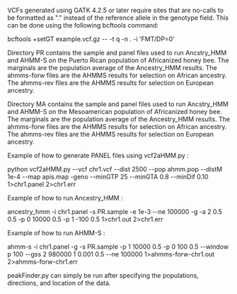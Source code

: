 VCFs generated using GATK 4.2.5 or later require sites that are no-calls to be formatted as "." instead of the reference allele in the genotype field. This can be done using the following bcftools command: 

bcftools +setGT example.vcf.gz -- -t q -n . -i 'FMT/DP=0'


Directory PR contains the sample and panel files used to run Ancstry_HMM and AHMM-S on the Puerto Rican population of Africanized honey bee. The marginals are the population average of the Ancestry_HMM results. The ahmms-forw files are the AHMMS results for selection on African ancestry. The ahmms-rev files are the AHMMS results for selection on European ancestry.

Directory MA contains the sample and panel files used to run Ancstry_HMM and AHMM-S on the Mesoamerican population of Africanized honey bee. The marginals are the population average of the Ancestry_HMM results. The ahmms-forw files are the AHMMS results for selection on African ancestry. The ahmms-rev files are the AHMMS results for selection on European ancestry.


Example of how to generate PANEL files using vcf2aHMM.py :

python vcf2aHMM.py --vcf chr1.vcf --dist 2500 --pop ahmm.pop --distM 1e-4 --map apis.map -geno --minGTP 25 --minGTA 0.8 --minDif 0.10 1>chr1.panel 2>chr1.err


Example of how to run Ancestry_HMM :

ancestry_hmm -i chr1.panel -s PR.sample -e 1e-3 --ne 100000 -g -a 2 0.5 0.5 -p 0 10000 0.5 -p 1 -100 0.5 1>chr1.out 2>chr1.err


Example of how to run AHMM-S :

ahmm-s -i chr1.panel -g -s PR.sample -p 1 10000 0.5 -p 0 100 0.5 --window p 100 --gss 2 980000 1 0.001 0.5 --ne 100000 1>ahmms-forw-chr1.out 2>ahmms-forw-chr1.err


peakFinder.py can simply be run after specifying the populations, directions, and location of the data.
